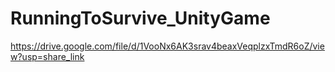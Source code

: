 # RunningToSurvive_UnityGame

https://drive.google.com/file/d/1VooNx6AK3srav4beaxVeqplzxTmdR6oZ/view?usp=share_link
